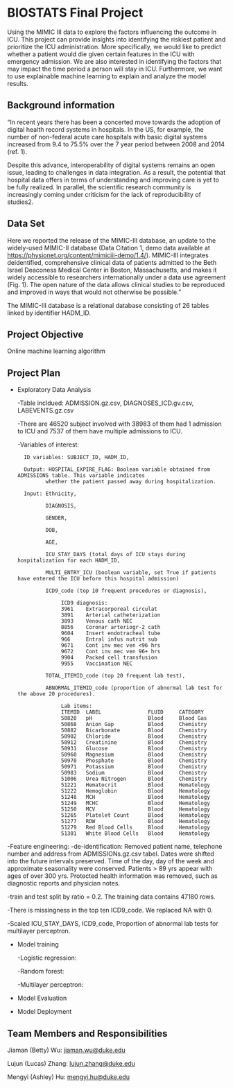 # BIOSTATS Final Project
Using the MIMIC III data to explore the factors influencing the outcome in ICU. This project can provide insights into identifying the riskiest patient and prioritize the ICU administration. More specifically, we would like to predict whether a patient would die given certain features in the ICU with emergency admission. We are also interested in identifying the factors that may impact the time period a person will stay in ICU. Furthermore, we want to use explainable machine learning to explain and analyze the model results. 

## Background information
“In recent years there has been a concerted move towards the adoption of digital health record systems in hospitals. In the US, for example, the number of non-federal acute care hospitals with basic digital systems increased from 9.4 to 75.5% over the 7 year period between 2008 and 2014 (ref. 1).

Despite this advance, interoperability of digital systems remains an open issue, leading to challenges in data integration. As a result, the potential that hospital data offers in terms of understanding and improving care is yet to be fully realized. In parallel, the scientific research community is increasingly coming under criticism for the lack of reproducibility of studies2.

## Data Set
Here we reported the release of the MIMIC-III database, an update to the widely-used MIMIC-II database (Data Citation 1, demo data available at https://physionet.org/content/mimiciii-demo/1.4/). MIMIC-III integrates deidentified, comprehensive clinical data of patients admitted to the Beth Israel Deaconess Medical Center in Boston, Massachusetts, and makes it widely accessible to researchers internationally under a data use agreement (Fig. 1). The open nature of the data allows clinical studies to be reproduced and improved in ways that would not otherwise be possible.”

The MIMIC-III database is a relational database consisting of 26 tables linked by identifier HADM_ID.

## Project Objective 
Online machine learning algorithm

## Project Plan
- Exploratory Data Analysis
    
    -Table incldued: ADMISSION.gz.csv, DIAGNOSES_ICD.gv.csv, LABEVENTS.gz.csv  
    
    -There are 46520 subject involved with 38983 of them had 1 admission to ICU and 7537 of them have 
     multiple admissions to ICU.
    
    -Variables of interest:
        
        ID variables: SUBJECT_ID, HADM_ID,
        
        Output: HOSPITAL_EXPIRE_FLAG: Boolean variable obtained from ADMISSIONS table. This variable indicates 
               whether the patient passed away during hospitalization.
        
        Input: Ethnicity,
               
               DIAGNOSIS, 
               
               GENDER, 
               
               DOB, 
               
               AGE, 
               
               ICU_STAY_DAYS (total days of ICU stays during hospitalization for each HADM_ID, 
               
               MULTI_ENTRY_ICU (boolean variable, set True if patients have entered the ICU before this hospital admission)
               
               ICD9_code (top 10 frequent procedures or diagnosis),
                    
                    ICD9 diagnosis:
                    3961	Extracorporeal circulat
                    3891	Arterial catheterization	
                    3893	Venous cath NEC	
                    8856	Coronar arteriogr-2 cath	
                    9604	Insert endotracheal tube	
                    966	    Entral infus nutrit sub	
                    9671	Cont inv mec ven <96 hrs	
                    9672	Cont inv mec ven 96+ hrs	
                    9904	Packed cell transfusion	
                    9955	Vaccination NEC
               
               TOTAL_ITEMID_code (top 20 frequent lab test),
               
               ABNORMAL_ITEMID_code (proportion of abnormal lab test for the above 20 procedures).
                    
                    Lab items:
                    ITEMID	LABEL               FLUID	  CATEGORY	
                    50820	pH	     	        Blood     Blood Gas	
                    50868	Anion Gap	        Blood	  Chemistry	
                    50882	Bicarbonate	        Blood	  Chemistry	
                    50902	Chloride	        Blood	  Chemistry	
                    50912	Creatinine	        Blood	  Chemistry	
                    50931	Glucose	            Blood	  Chemistry	
                    50960	Magnesium	        Blood	  Chemistry	
                    50970	Phosphate	        Blood	  Chemistry	
                    50971	Potassium	        Blood	  Chemistry	
                    50983	Sodium	            Blood	  Chemistry	
                    51006	Urea Nitrogen       Blood	  Chemistry	
                    51221	Hematocrit	        Blood	  Hematology	
                    51222	Hemoglobin	        Blood	  Hematology	
                    51248	MCH	                Blood	  Hematology	
                    51249	MCHC	            Blood	  Hematology	
                    51250	MCV	                Blood	  Hematology	
                    51265	Platelet Count	    Blood	  Hematology	
                    51277	RDW         	    Blood	  Hematology	
                    51279	Red Blood Cells	    Blood	  Hematology	
                    51301	White Blood Cells	Blood	  Hematology
    
-Feature engineering:
    -de-identification: 
        Removed patient name, telephone number and address from ADMISSIONs.gz.csv tabel.
        Dates were shifted into the future intervals preserved. Time of the day, day of the week and 
        approximate seasonality were conserved.
        Patients > 89 yrs appear with ages of over 300 yrs.
        Protected health information was removed, such as diagnostic reports and physician notes.
   
   -train and test split by ratio = 0.2. The training data contains 47180 rows.
   
   -There is missingness in the top ten ICD9_code. We replaced NA with 0.
   
   -Scaled ICU_STAY_DAYS, ICD9_code, Proportion of abnormal lab tests for multilayer perceptron.

- Model training
   
    -Logistic regression: 
   
    -Random forest:
    
    -Multilayer perceptron:

- Model Evaluation

- Model Deployment

## Team Members and Responsibilities
Jiaman (Betty) Wu: jiaman.wu@duke.edu

Lujun (Lucas) Zhang: lujun.zhang@duke.edu

Mengyi (Ashley) Hu: mengyi.hu@duke.edu
